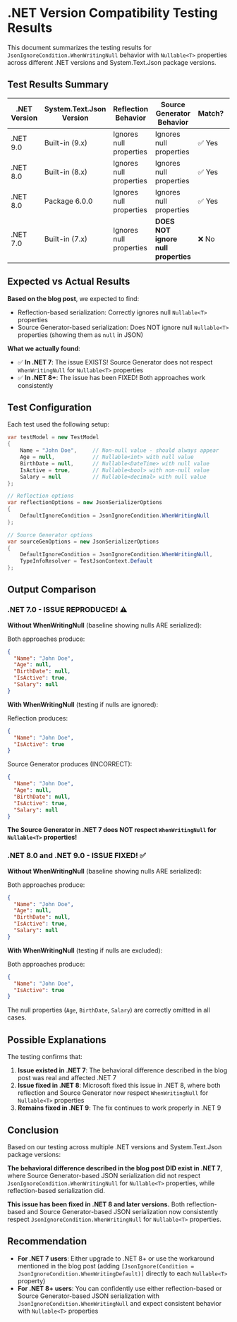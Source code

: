 # .NET Version Compatibility Testing Results

This document summarizes the testing results for `JsonIgnoreCondition.WhenWritingNull` behavior with `Nullable<T>` properties across different .NET versions and System.Text.Json package versions.

## Test Results Summary

| .NET Version | System.Text.Json Version | Reflection Behavior | Source Generator Behavior | Match? | Notes |
|--------------|--------------------------|-------------------|---------------------------|---------|-------|
| .NET 9.0     | Built-in (9.x)          | Ignores null properties | Ignores null properties | ✅ Yes | Consistent behavior |
| .NET 8.0     | Built-in (8.x)          | Ignores null properties | Ignores null properties | ✅ Yes | Consistent behavior |
| .NET 8.0     | Package 6.0.0           | Ignores null properties | Ignores null properties | ✅ Yes | Even older package works |
| .NET 7.0     | Built-in (7.x)          | Ignores null properties | **DOES NOT ignore null properties** | ❌ No | **Issue reproduced!** |

## Expected vs Actual Results

**Based on the blog post**, we expected to find:
- Reflection-based serialization: Correctly ignores null `Nullable<T>` properties
- Source Generator-based serialization: Does NOT ignore null `Nullable<T>` properties (showing them as `null` in JSON)

**What we actually found**:
- ✅ **In .NET 7**: The issue EXISTS! Source Generator does not respect `WhenWritingNull` for `Nullable<T>` properties
- ✅ **In .NET 8+**: The issue has been FIXED! Both approaches work consistently

## Test Configuration

Each test used the following setup:
```csharp
var testModel = new TestModel
{
    Name = "John Doe",     // Non-null value - should always appear
    Age = null,            // Nullable<int> with null value
    BirthDate = null,      // Nullable<DateTime> with null value  
    IsActive = true,       // Nullable<bool> with non-null value
    Salary = null          // Nullable<decimal> with null value
};

// Reflection options
var reflectionOptions = new JsonSerializerOptions
{
    DefaultIgnoreCondition = JsonIgnoreCondition.WhenWritingNull
};

// Source Generator options
var sourceGenOptions = new JsonSerializerOptions
{
    DefaultIgnoreCondition = JsonIgnoreCondition.WhenWritingNull,
    TypeInfoResolver = TestJsonContext.Default
};
```

## Output Comparison

### .NET 7.0 - ISSUE REPRODUCED! ⚠️

**Without WhenWritingNull** (baseline showing nulls ARE serialized):

Both approaches produce:
```json
{
  "Name": "John Doe",
  "Age": null,
  "BirthDate": null,
  "IsActive": true,
  "Salary": null
}
```

**With WhenWritingNull** (testing if nulls are ignored):

Reflection produces:
```json
{
  "Name": "John Doe",
  "IsActive": true
}
```

Source Generator produces (INCORRECT):
```json
{
  "Name": "John Doe",
  "Age": null,
  "BirthDate": null,
  "IsActive": true,
  "Salary": null
}
```

**The Source Generator in .NET 7 does NOT respect `WhenWritingNull` for `Nullable<T>` properties!**

### .NET 8.0 and .NET 9.0 - ISSUE FIXED! ✅

**Without WhenWritingNull** (baseline showing nulls ARE serialized):

Both approaches produce:
```json
{
  "Name": "John Doe",
  "Age": null,
  "BirthDate": null,
  "IsActive": true,
  "Salary": null
}
```

**With WhenWritingNull** (testing if nulls are excluded):

Both approaches produce:
```json
{
  "Name": "John Doe",
  "IsActive": true
}
```

The null properties (`Age`, `BirthDate`, `Salary`) are correctly omitted in all cases.

## Possible Explanations

The testing confirms that:

1. **Issue existed in .NET 7**: The behavioral difference described in the blog post was real and affected .NET 7
2. **Issue fixed in .NET 8**: Microsoft fixed this issue in .NET 8, where both reflection and Source Generator now respect `WhenWritingNull` for `Nullable<T>` properties
3. **Remains fixed in .NET 9**: The fix continues to work properly in .NET 9

## Conclusion

Based on our testing across multiple .NET versions and System.Text.Json package versions:

**The behavioral difference described in the blog post DID exist in .NET 7**, where Source Generator-based JSON serialization did not respect `JsonIgnoreCondition.WhenWritingNull` for `Nullable<T>` properties, while reflection-based serialization did.

**This issue has been fixed in .NET 8 and later versions.** Both reflection-based and Source Generator-based JSON serialization now consistently respect `JsonIgnoreCondition.WhenWritingNull` for `Nullable<T>` properties.

## Recommendation

- **For .NET 7 users**: Either upgrade to .NET 8+ or use the workaround mentioned in the blog post (adding `[JsonIgnore(Condition = JsonIgnoreCondition.WhenWritingDefault)]` directly to each `Nullable<T>` property)
- **For .NET 8+ users**: You can confidently use either reflection-based or Source Generator-based JSON serialization with `JsonIgnoreCondition.WhenWritingNull` and expect consistent behavior with `Nullable<T>` properties